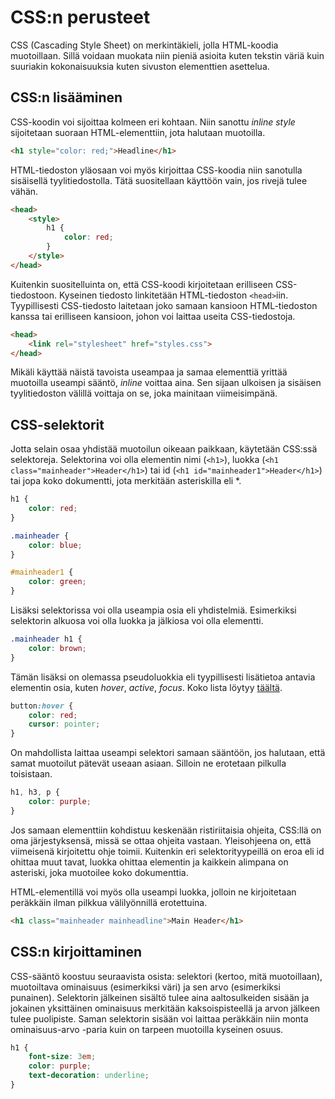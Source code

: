 # CSS:n perusteet

CSS (Cascading Style Sheet) on merkintäkieli, jolla HTML-koodia muotoillaan. Sillä voidaan muokata niin pieniä asioita kuten tekstin väriä kuin suuriakin kokonaisuuksia kuten sivuston elementtien asettelua.

## CSS:n lisääminen

CSS-koodin voi sijoittaa kolmeen eri kohtaan. Niin sanottu *inline style* sijoitetaan suoraan HTML-elementtiin, jota halutaan muotoilla.

````html
<h1 style="color: red;">Headline</h1>
````

HTML-tiedoston yläosaan voi myös kirjoittaa CSS-koodia niin sanotulla sisäisellä tyylitiedostolla. Tätä suositellaan käyttöön vain, jos rivejä tulee vähän.

````html
<head>
    <style>
        h1 {
            color: red;
        }
    </style>
</head>
````

Kuitenkin suositelluinta on, että CSS-koodi kirjoitetaan erilliseen CSS-tiedostoon. Kyseinen tiedosto linkitetään HTML-tiedoston ``<head>``iin. Tyypillisesti CSS-tiedosto laitetaan joko samaan kansioon HTML-tiedoston kanssa tai erilliseen kansioon, johon voi laittaa useita CSS-tiedostoja.

````html
<head>
    <link rel="stylesheet" href="styles.css">
</head>
````

Mikäli käyttää näistä tavoista useampaa ja samaa elementtiä yrittää muotoilla useampi sääntö, *inline* voittaa aina. Sen sijaan ulkoisen ja sisäisen tyylitiedoston välillä voittaja on se, joka mainitaan viimeisimpänä.


## CSS-selektorit

Jotta selain osaa yhdistää muotoilun oikeaan paikkaan, käytetään CSS:ssä selektoreja. Selektorina voi olla elementin nimi (``<h1>``), luokka (``<h1 class="mainheader">Header</h1>``) tai id (``<h1 id="mainheader1">Header</h1>``) tai jopa koko dokumentti, jota merkitään asteriskilla eli *.

````css
h1 {
    color: red;
}

.mainheader {
    color: blue;
}

#mainheader1 {
    color: green;
}
````

Lisäksi selektorissa voi olla useampia osia eli yhdistelmiä. Esimerkiksi selektorin alkuosa voi olla luokka ja jälkiosa voi olla elementti.

````css
.mainheader h1 {
    color: brown;
}
````

Tämän lisäksi on olemassa pseudoluokkia eli tyypillisesti lisätietoa antavia elementin osia, kuten *hover*, *active*, *focus*. Koko lista löytyy [täältä](https://developer.mozilla.org/en-US/docs/Web/CSS/Pseudo-classes)<base target="_blank">.

````css
button:hover {
    color: red;
    cursor: pointer;
}
````

On mahdollista laittaa useampi selektori samaan sääntöön, jos halutaan, että samat muotoilut pätevät useaan asiaan. Silloin ne erotetaan pilkulla toisistaan.

````css
h1, h3, p {
    color: purple;
}
````

Jos samaan elementtiin kohdistuu keskenään ristiriitaisia ohjeita, CSS:llä on oma järjestyksensä, missä se ottaa ohjeita vastaan. Yleisohjeena on, että viimeisenä kirjoitettu ohje toimii. Kuitenkin eri selektorityypeillä on eroa eli id ohittaa muut tavat, luokka ohittaa elementin ja kaikkein alimpana on asteriski, joka muotoilee koko dokumenttia.

HTML-elementillä voi myös olla useampi luokka, jolloin ne kirjoitetaan peräkkäin ilman pilkkua välilyönnillä erotettuina.

````html
<h1 class="mainheader mainheadline">Main Header</h1>
````

## CSS:n kirjoittaminen

CSS-sääntö koostuu seuraavista osista: selektori (kertoo, mitä muotoillaan), muotoiltava ominaisuus (esimerkiksi väri) ja sen arvo (esimerkiksi punainen). Selektorin jälkeinen sisältö tulee aina aaltosulkeiden sisään ja jokainen yksittäinen ominaisuus merkitään kaksoispisteellä ja arvon jälkeen tulee puolipiste. Saman selektorin sisään voi laittaa peräkkäin niin monta ominaisuus-arvo -paria kuin on tarpeen muotoilla kyseinen osuus.

````css
h1 {
    font-size: 3em;
    color: purple;
    text-decoration: underline;
}
```````